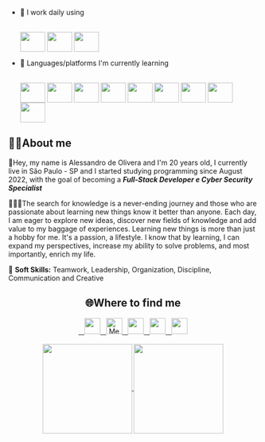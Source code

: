 - 🔭 I work daily using
   <div style="display: inline_block"><br>
   <img align="center" height="40" width="50" src="https://cdn.jsdelivr.net/gh/devicons/devicon/icons/windows8/windows8-original.svg">
   <img align="center" height="40" width="50" src="https://cdn.jsdelivr.net/gh/devicons/devicon/icons/vscode/vscode-original-wordmark.svg">
   <img align="center" height="40" width="50" src="https://cdn.jsdelivr.net/gh/devicons/devicon/icons/linkedin/linkedin-original-wordmark.svg">
          
- 🌱 Languages/platforms I'm currently learning

    <div style="display: inline_block"><br>
    <img align="center" height="40" width="50" src="https://cdn.jsdelivr.net/gh/devicons/devicon/icons/java/java-original-wordmark.svg">
    <img align="center" height="40" width="50" src="https://cdn.jsdelivr.net/gh/devicons/devicon/icons/python/python-original-wordmark.svg">
    <img align="center" height="40" width="50" src="https://cdn.jsdelivr.net/gh/devicons/devicon/icons/c/c-original.svg">
    <img align="center" height="40" width="50" src="https://cdn.jsdelivr.net/gh/devicons/devicon/icons/oracle/oracle-original.svg">
    <img align="center" height="40" width="50" src="https://cdn.jsdelivr.net/gh/devicons/devicon/icons/mysql/mysql-plain-wordmark.svg">
    <img align="center" height="40" width="50" src="https://cdn.jsdelivr.net/gh/devicons/devicon/icons/javascript/javascript-original.svg">
    <img align="center" height="40" width="50" src="https://cdn.jsdelivr.net/gh/devicons/devicon/icons/html5/html5-original-wordmark.svg">
    <img align="center" height="40" width="50" src="https://cdn.jsdelivr.net/gh/devicons/devicon/icons/figma/figma-original.svg">
    <img align="center" height="40" width="50" src="https://cdn.jsdelivr.net/gh/devicons/devicon/icons/css3/css3-original-wordmark.svg">
          
<div>
    <h2>👨‍💻About me</h2>
    <img align="right" height="400px" >
     <p>📌Hey, my name is Alessandro de Olivera and I'm 20 years old, I currently live in São Paulo - SP and I started studying programming since August 2022, with the goal of becoming a
       <b><i>Full-Stack Developer e Cyber Security Specialist</i></b></p>
    💆🏽‍♂️The search for knowledge is a never-ending journey and those who are passionate about learning new things know it better than anyone. Each day, I am eager to explore new ideas, discover new fields of knowledge and add value to my baggage of experiences. Learning new things is more than just a hobby for me. It's a passion, a lifestyle. I know that by learning, I can expand my perspectives, increase my ability to solve problems, and most importantly, enrich my life.</p>  
    🧬 <b>Soft Skills:</b> Teamwork, Leadership, Organization, Discipline, Communication and Creative</p>

  <div>
<h2 align="center">🌐Where to find me</h2>
  <div align="center">
    <a href="https://github.com/Alesd-OR" target="_blank">
      &nbsp;&nbsp; <img height="32px" src="https://img.shields.io/badge/GitHub-100000?style=for-the-badge&logo=github&logoColor=white">
    </a>
    <a href="mailto:alessandro1395271@gmail.com" target="_blank">
       &nbsp; <img height="32px" src="https://img.shields.io/badge/Gmail-D14836?style=for-the-badge&logo=gmail&logoColor=white" alt="Meu e-mail">
    </a>
    <a href="https://www.linkedin.com/in/alesd-or/" target="_blank">
      &nbsp; <img height="32px" src="https://img.shields.io/badge/LinkedIn-0077B5?style=for-the-badge&logo=linkedin&logoColor=white">
    </a>
    <a href="https://www.instagram.com/al_oliver.r/" target="_blank">
    &nbsp; <img height="32px" src="https://img.shields.io/badge/Instagram-E4405F?style=for-the-badge&logo=instagram&logoColor=white">
     </a>
     <a href="https://www.duolingo.com/profile/Ale_Oliver" target="_blank">
     &nbsp; <img height="32px" src="https://img.shields.io/badge/Duolingo-58CC02?style=for-the-badge&logo=Duolingo&logoColor=white">
     </a>
            
</div><br>
    <div align="center">
    <a href="https://github.com/Alesd-OR">
      <img height="180em" align="center" src="https://github-readme-streak-stats.herokuapp.com?user=Alesd-OR&theme=radical">
      <img height="180em" align="center" src="https://github-readme-stats.vercel.app/api?username=Alesd-OR&show_icons=true&theme=radical">
     </div>
